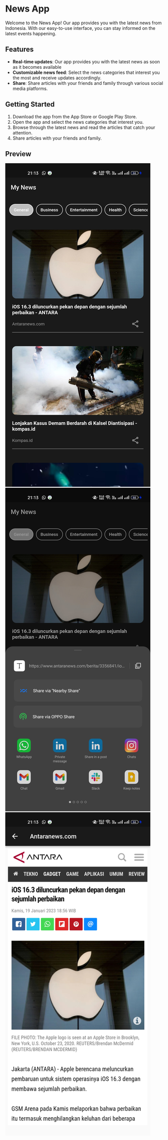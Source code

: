 # News App

Welcome to the News App! Our app provides you with the latest news from Indonesia. With our easy-to-use interface, you can stay informed on the latest events happening.

## Features

- **Real-time updates**: Our app provides you with the latest news as soon as it becomes available
- **Customizable news feed**: Select the news categories that interest you the most and receive updates accordingly.
- **Share**: Share articles with your friends and family through various social media platforms.

## Getting Started
1. Download the app from the App Store or Google Play Store.  
2. Open the app and select the news categories that interest you.
3. Browse through the latest news and read the articles that catch your attention.
4. Share articles with your friends and family.

## Preview
![example1](https://github.com/vinrawanzzz/fl_news_app/blob/main/assets/example1.jpg?raw=true=250x250)
![example2](https://github.com/vinrawanzzz/fl_news_app/blob/main/assets/example2.jpg?raw=true=250x250)
![example3](https://github.com/vinrawanzzz/fl_news_app/blob/main/assets/example3.jpg?raw=true=250x250)

